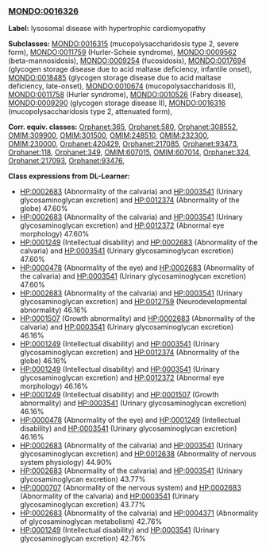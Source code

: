 
### [MONDO:0016326](http://purl.obolibrary.org/obo/MONDO_0016326)
**Label:** lysosomal disease with hypertrophic cardiomyopathy

**Subclasses:** [MONDO:0016315](http://purl.obolibrary.org/obo/MONDO_0016315) (mucopolysaccharidosis type 2, severe form), [MONDO:0011759](http://purl.obolibrary.org/obo/MONDO_0011759) (Hurler-Scheie syndrome), [MONDO:0009562](http://purl.obolibrary.org/obo/MONDO_0009562) (beta-mannosidosis), [MONDO:0009254](http://purl.obolibrary.org/obo/MONDO_0009254) (fucosidosis), [MONDO:0017694](http://purl.obolibrary.org/obo/MONDO_0017694) (glycogen storage disease due to acid maltase deficiency, infantile onset), [MONDO:0018485](http://purl.obolibrary.org/obo/MONDO_0018485) (glycogen storage disease due to acid maltase deficiency, late-onset), [MONDO:0010674](http://purl.obolibrary.org/obo/MONDO_0010674) (mucopolysaccharidosis II), [MONDO:0011758](http://purl.obolibrary.org/obo/MONDO_0011758) (Hurler syndrome), [MONDO:0010526](http://purl.obolibrary.org/obo/MONDO_0010526) (Fabry disease), [MONDO:0009290](http://purl.obolibrary.org/obo/MONDO_0009290) (glycogen storage disease II), [MONDO:0016316](http://purl.obolibrary.org/obo/MONDO_0016316) (mucopolysaccharidosis type 2, attenuated form), 

**Corr. equiv. classes:** [Orphanet:365](http://www.orpha.net/ORDO/Orphanet_365), [Orphanet:580](http://www.orpha.net/ORDO/Orphanet_580), [Orphanet:308552](http://www.orpha.net/ORDO/Orphanet_308552), [OMIM:309900](http://purl.obolibrary.org/obo/OMIM_309900), [OMIM:301500](http://purl.obolibrary.org/obo/OMIM_301500), [OMIM:248510](http://purl.obolibrary.org/obo/OMIM_248510), [OMIM:232300](http://purl.obolibrary.org/obo/OMIM_232300), [OMIM:230000](http://purl.obolibrary.org/obo/OMIM_230000), [Orphanet:420429](http://www.orpha.net/ORDO/Orphanet_420429), [Orphanet:217085](http://www.orpha.net/ORDO/Orphanet_217085), [Orphanet:93473](http://www.orpha.net/ORDO/Orphanet_93473), [Orphanet:118](http://www.orpha.net/ORDO/Orphanet_118), [Orphanet:349](http://www.orpha.net/ORDO/Orphanet_349), [OMIM:607015](http://purl.obolibrary.org/obo/OMIM_607015), [OMIM:607014](http://purl.obolibrary.org/obo/OMIM_607014), [Orphanet:324](http://www.orpha.net/ORDO/Orphanet_324), [Orphanet:217093](http://www.orpha.net/ORDO/Orphanet_217093), [Orphanet:93476](http://www.orpha.net/ORDO/Orphanet_93476), 

**Class expressions from DL-Learner:**

- [HP:0002683](http://purl.obolibrary.org/obo/HP_0002683) (Abnormality of the calvaria) and [HP:0003541](http://purl.obolibrary.org/obo/HP_0003541) (Urinary glycosaminoglycan excretion) and [HP:0012374](http://purl.obolibrary.org/obo/HP_0012374) (Abnormality of the globe) 47.60%
- [HP:0002683](http://purl.obolibrary.org/obo/HP_0002683) (Abnormality of the calvaria) and [HP:0003541](http://purl.obolibrary.org/obo/HP_0003541) (Urinary glycosaminoglycan excretion) and [HP:0012372](http://purl.obolibrary.org/obo/HP_0012372) (Abnormal eye morphology) 47.60%
- [HP:0001249](http://purl.obolibrary.org/obo/HP_0001249) (Intellectual disability) and [HP:0002683](http://purl.obolibrary.org/obo/HP_0002683) (Abnormality of the calvaria) and [HP:0003541](http://purl.obolibrary.org/obo/HP_0003541) (Urinary glycosaminoglycan excretion) 47.60%
- [HP:0000478](http://purl.obolibrary.org/obo/HP_0000478) (Abnormality of the eye) and [HP:0002683](http://purl.obolibrary.org/obo/HP_0002683) (Abnormality of the calvaria) and [HP:0003541](http://purl.obolibrary.org/obo/HP_0003541) (Urinary glycosaminoglycan excretion) 47.60%
- [HP:0002683](http://purl.obolibrary.org/obo/HP_0002683) (Abnormality of the calvaria) and [HP:0003541](http://purl.obolibrary.org/obo/HP_0003541) (Urinary glycosaminoglycan excretion) and [HP:0012759](http://purl.obolibrary.org/obo/HP_0012759) (Neurodevelopmental abnormality) 46.16%
- [HP:0001507](http://purl.obolibrary.org/obo/HP_0001507) (Growth abnormality) and [HP:0002683](http://purl.obolibrary.org/obo/HP_0002683) (Abnormality of the calvaria) and [HP:0003541](http://purl.obolibrary.org/obo/HP_0003541) (Urinary glycosaminoglycan excretion) 46.16%
- [HP:0001249](http://purl.obolibrary.org/obo/HP_0001249) (Intellectual disability) and [HP:0003541](http://purl.obolibrary.org/obo/HP_0003541) (Urinary glycosaminoglycan excretion) and [HP:0012374](http://purl.obolibrary.org/obo/HP_0012374) (Abnormality of the globe) 46.16%
- [HP:0001249](http://purl.obolibrary.org/obo/HP_0001249) (Intellectual disability) and [HP:0003541](http://purl.obolibrary.org/obo/HP_0003541) (Urinary glycosaminoglycan excretion) and [HP:0012372](http://purl.obolibrary.org/obo/HP_0012372) (Abnormal eye morphology) 46.16%
- [HP:0001249](http://purl.obolibrary.org/obo/HP_0001249) (Intellectual disability) and [HP:0001507](http://purl.obolibrary.org/obo/HP_0001507) (Growth abnormality) and [HP:0003541](http://purl.obolibrary.org/obo/HP_0003541) (Urinary glycosaminoglycan excretion) 46.16%
- [HP:0000478](http://purl.obolibrary.org/obo/HP_0000478) (Abnormality of the eye) and [HP:0001249](http://purl.obolibrary.org/obo/HP_0001249) (Intellectual disability) and [HP:0003541](http://purl.obolibrary.org/obo/HP_0003541) (Urinary glycosaminoglycan excretion) 46.16%
- [HP:0002683](http://purl.obolibrary.org/obo/HP_0002683) (Abnormality of the calvaria) and [HP:0003541](http://purl.obolibrary.org/obo/HP_0003541) (Urinary glycosaminoglycan excretion) and [HP:0012638](http://purl.obolibrary.org/obo/HP_0012638) (Abnormality of nervous system physiology) 44.90%
- [HP:0002683](http://purl.obolibrary.org/obo/HP_0002683) (Abnormality of the calvaria) and [HP:0003541](http://purl.obolibrary.org/obo/HP_0003541) (Urinary glycosaminoglycan excretion) 43.77%
- [HP:0000707](http://purl.obolibrary.org/obo/HP_0000707) (Abnormality of the nervous system) and [HP:0002683](http://purl.obolibrary.org/obo/HP_0002683) (Abnormality of the calvaria) and [HP:0003541](http://purl.obolibrary.org/obo/HP_0003541) (Urinary glycosaminoglycan excretion) 43.77%
- [HP:0002683](http://purl.obolibrary.org/obo/HP_0002683) (Abnormality of the calvaria) and [HP:0004371](http://purl.obolibrary.org/obo/HP_0004371) (Abnormality of glycosaminoglycan metabolism) 42.76%
- [HP:0001249](http://purl.obolibrary.org/obo/HP_0001249) (Intellectual disability) and [HP:0003541](http://purl.obolibrary.org/obo/HP_0003541) (Urinary glycosaminoglycan excretion) 42.76%


